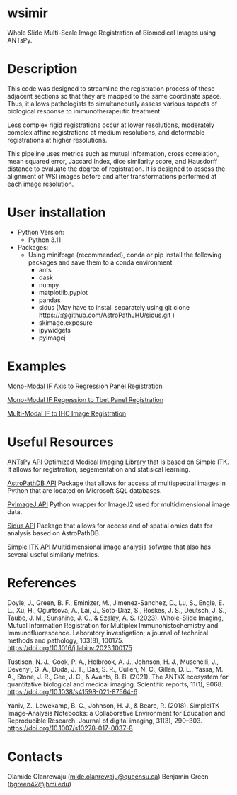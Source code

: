 # wsimir
Whole Slide Multi-Scale Image Registration of Biomedical Images using ANTsPy.

# Description

This code was designed to streamline the registration process of these adjacent sections so that they are mapped to the same coordinate space. Thus, it allows pathologists to simultaneously assess various aspects of biological response to immunotherapeutic treatment. 

Less complex rigid registrations occur at lower resolutions, moderately complex affine registrations at medium resolutions, and deformable registrations at higher resolutions. 

This pipeline uses metrics such as mutual information, cross correlation, mean squared error, Jaccard Index, dice similarity score, and Hausdorff distance to evaluate the degree of registration. It is designed to assess the alignment of WSI images before and after transformations performed at each image resolution.

# User installation
- Python Version:
    - Python 3.11   
- Packages:
  - Using miniforge (recommended), conda or pip install the following packages and save them to a conda environment
    - ants
    - dask
    - numpy
    - matplotlib.pyplot
    - pandas
    - sidus (May have to install separately using git clone https://<GITHUB USERNAME>:<PERSONAL ACCESS TOKEN>@github.com/AstroPathJHU/sidus.git )
    - skimage.exposure
    - ipywidgets
    - pyimagej

# Examples

[Mono-Modal IF Axis to Regression Panel Registration](notebooks/Axis_Reg_Registration.ipynb)

[Mono-Modal IF Regression to Tbet Panel Registration](notebooks/Regression_Tbet_Registration.ipynb) 

[Multi-Modal IF to IHC Image Registration](notebooks/IF_IHC_Registration.ipynb)

# Useful Resources

[ANTsPy API](https://github.com/ANTsX/ANTsPy) Optimized Medical Imaging Library that is based on Simple ITK. It allows for registration, segementation and statisical learning.

[AstroPathDB API](https://laughing-adventure-mzoz3p7.pages.github.io/) Package that allows for access of multispectral images in Python that are located on Microsoft SQL databases.

[PyImageJ API](https://github.com/imagej/pyimagej)
Python wrapper for ImageJ2 used for multidimensional image data.

[Sidus API](https://redesigned-waddle-y65p2r9.pages.github.io/index.html#) Package that allows for access and of spatial omics data for analysis based on AstroPathDB.

[Simple ITK API](https://github.com/SimpleITK/SimpleITKPythonPackage) Multidimensional image analysis sofware that also has several useful similariy metrics. 

# References

Doyle, J., Green, B. F., Eminizer, M., Jimenez-Sanchez, D., Lu, S., Engle, E. L., Xu, H., Ogurtsova, A., Lai, J., Soto-Diaz, S., Roskes, J. S., Deutsch, J. S., Taube, J. M., Sunshine, J. C., & Szalay, A. S. (2023). Whole-Slide Imaging, Mutual Information Registration for Multiplex Immunohistochemistry and Immunofluorescence. Laboratory investigation; a journal of technical methods and pathology, 103(8), 100175. https://doi.org/10.1016/j.labinv.2023.100175

Tustison, N. J., Cook, P. A., Holbrook, A. J., Johnson, H. J., Muschelli, J., Devenyi, G. A., Duda, J. T., Das, S. R., Cullen, N. C., Gillen, D. L., Yassa, M. A., Stone, J. R., Gee, J. C., & Avants, B. B. (2021). The ANTsX ecosystem for quantitative biological and medical imaging. Scientific reports, 11(1), 9068. https://doi.org/10.1038/s41598-021-87564-6

Yaniv, Z., Lowekamp, B. C., Johnson, H. J., & Beare, R. (2018). SimpleITK Image-Analysis Notebooks: a Collaborative Environment for Education and Reproducible Research. Journal of digital imaging, 31(3), 290–303. https://doi.org/10.1007/s10278-017-0037-8


# Contacts
Olamide Olanrewaju (mide.olanrewaju@queensu.ca)
Benjamin Green (bgreen42@jhmi.edu)
 
